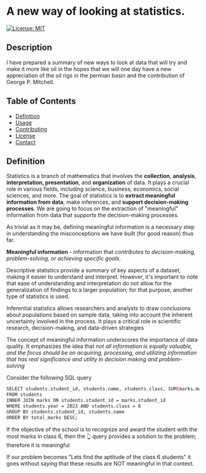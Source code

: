 # A new way of looking at statistics.

[![License: MIT](https://img.shields.io/badge/License-MIT-yellow.svg)](https://opensource.org/licenses/MIT)

## Description

I have prepared a summary of new ways to look at data that will try and make it more like oil in the hopes that we will one day have a new appreciation of the oil rigs in the permian basin and the contribution of George P. Mitchell.

## Table of Contents

- [Definition](#Definition)
- [Usage](#usage)
- [Contributing](#contributing)
- [License](#license)
- [Contact](#contact)

## Definition

Statistics is a branch of mathematics that involves the **collection**, **analysis**, **interpretation, presentation**, and **organization** of data. It plays a crucial role in various fields, including science, business, economics, social sciences, and more.
The goal of statistics is to **extract meaningful information from data**, make inferences, and **support decision-making processes**.
We are going to focus on the extraction of "meaningful" information from data that supports the decision-making processes.

As trivial as it may be, defining meaningful information is a necessary step in understanding the misconceptions we have built (for good reason) thus far.

**Meaningful information** - information that _contributes to decision-making, problem-solving, or achieving specific goals_.

Descriptive statistics provide a summary of key aspects of a dataset, making it easier to understand and interpret. However, it's important to note that ease of understanding and interpretation do not allow for the generalization of findings to a larger population; for that purpose, another type of statistics is used.

Inferential statistics allows researchers and analysts to draw conclusions about populations based on sample data, taking into account the inherent uncertainty involved in the process. It plays a critical role in scientific research, decision-making, and data-driven strategies

The concept of meaningful information underscores the importance of data quality. It emphasizes the idea that _not all information is equally valuable, and the focus should be on acquiring, processing, and utilizing information that has real significance and utility in decision making and problem-solving_

Consider the following SQL query

```bash
SELECT students.student_id, students.name, students.class, SUM(marks.marks) AS total_marks
FROM students
INNER JOIN marks ON students.student_id = marks.student_id
WHERE students.year = 2023 AND students.class = 6
GROUP BY students.student_id, students.name
ORDER BY total_marks DESC;
```

If the objective of the school is to recognize and award the student with the most marks in class 6, then the 👆 query provides a solution to the problem; therefore it is meaningful

If our problem becomes "Lets find the aptitude of the class 6 students" it goes without saying that these results are NOT meaningful in that context.
